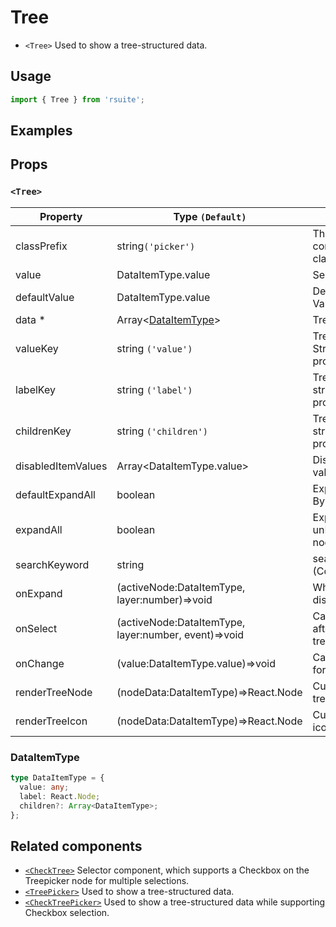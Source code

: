 # Tree

- `<Tree>` Used to show a tree-structured data.

## Usage

```js
import { Tree } from 'rsuite';
```

## Examples

<!--{demo}-->

## Props

### `<Tree>`

| Property           | Type `(Default)`                                     | Description                                 |
| ------------------ | ---------------------------------------------------- | ------------------------------------------- |
| classPrefix        | string`('picker')`                                   | The prefix of the component CSS class       |
| value              | DataItemType.value                                   | Selected value                              |
| defaultValue       | DataItemType.value                                   | Default selected Value                      |
| data \*            | Array&lt;[DataItemType](#DataItemType)&gt;           | Tree Data                                   |
| valueKey           | string `('value')`                                   | Tree data Structure Value property name     |
| labelKey           | string `('label')`                                   | Tree data structure Label property name     |
| childrenKey        | string `('children')`                                | Tree data structure Children property name  |
| disabledItemValues | Array&lt;DataItemType.value&gt;                      | Disable item by value                       |
| defaultExpandAll   | boolean                                              | Expand all nodes By default                 |
| expandAll          | boolean                                              | Expand or unExpand all nodes(Controlled)    |
| searchKeyword      | string                                               | searchKeyword (Controlled)                  |
| onExpand           | (activeNode:DataItemType, layer:number)=>void        | Whether inline display tree                 |
| onSelect           | (activeNode:DataItemType, layer:number, event)=>void | Callback function after selecting tree node |
| onChange           | (value:DataItemType.value)=>void                     | Callback function for data change           |
| renderTreeNode     | (nodeData:DataItemType)=>React.Node                  | Custom Render tree Node                     |
| renderTreeIcon     | (nodeData:DataItemType)=>React.Node                  | Custom Render icon                          |

### DataItemType

```ts
type DataItemType = {
  value: any;
  label: React.Node;
  children?: Array<DataItemType>;
};
```

## Related components

- [`<CheckTree>`](./check-tree) Selector component, which supports a Checkbox on the Treepicker node for multiple selections.
- [`<TreePicker>`](./tree-picker) Used to show a tree-structured data.
- [`<CheckTreePicker>`](./check-tree-picker) Used to show a tree-structured data while supporting Checkbox selection.
